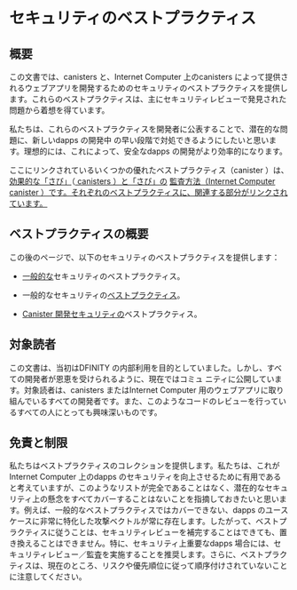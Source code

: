 # セキュリティのベストプラクティス

## 概要

この文書では、canisters と、Internet Computer 上のcanisters によって提供されるウェブアプリを開発するためのセキュリティのベストプラクティスを提供します。これらのベストプラクティスは、主にセキュリティレビューで発見された問題から着想を得ています。

私たちは、これらのベストプラクティスを開発者に公表することで、潜在的な問題に、新しいdapps の開発中 の早い段階で対処できるようにしたいと思います。理想的には、これによって、安全なdapps の開発がより効率的になります。

ここにリンクされているいくつかの優れたベストプラクティス（canister ）は、[効果的な「さび」](https://mmapped.blog/posts/01-effective-rust-canisters.html)（[ canisters ）と「さび」の](https://mmapped.blog/posts/01-effective-rust-canisters.html) [監査方法（Internet Computer canister ）です。それぞれのベストプラクティスに、関連する部分がリンクされています。](https://www.joachim-breitner.de/blog/788-How_to_audit_an_Internet_Computer_canister)

## ベストプラクティスの概要

この後のページで、以下のセキュリティのベストプラクティスを提供します：

- [一般的な](./general-security-best-practices.md)セキュリティのベストプラクティス。

- 一般的なセキュリティの[ベストプラクティス](./web-app-development-security-best-practices.md)。

- [Canister 開発セキュリティの](./rust-canister-development-security-best-practices.md)ベストプラクティス。

## 対象読者

この文書は、当初はDFINITY の内部利用を目的としていました。しかし、すべての開発者が恩恵を受けられるように、現在ではコミュ ニティに公開しています。対象読者は、canisters またはInternet Computer 用のウェブアプリに取り組んでいるすべての開発者です。また、このようなコードのレビューを行っているすべての人にとっても興味深いものです。

## 免責と制限

私たちはベストプラクティスのコレクションを提供します。私たちは、これがInternet Computer 上のdapps のセキュリティを向上させるために有用であると考えていますが、このようなリストが完全であることはなく、潜在的なセキュリティ上の懸念をすべてカバーすることはないことを指摘しておきたいと思います。例えば、一般的なベストプラクティスではカバーできない、dapps のユースケースに非常に特化した攻撃ベクトルが常に存在します。したがって、ベストプラクティスに従うことは、セキュリティレビューを補完することはできても、置き換えることはできません。特に、セキュリティ上重要なdapps 場合には、セキュリティレビュー／監査を実施することを推奨します。さらに、ベストプラクティスは、現在のところ、リスクや優先順位に従って順序付けされていないことに注意してください。

<!---
# Security best practices

## Overview

This document provides security best practices for developing canisters and web apps served by canisters on the Internet Computer. These best practices are mostly inspired by issues found in security reviews.

We would like to advertise these best practices to developers so that potential issues can be addressed early during the development of new dapps, and not only in the end when (if at all) a security review is done. Ideally, this will make the development of secure dapps more efficient.

Some excellent canister best practices linked here are from [effective Rust canisters](https://mmapped.blog/posts/01-effective-rust-canisters.html) and [how to audit an Internet Computer canister](https://www.joachim-breitner.de/blog/788-How_to_audit_an_Internet_Computer_canister). The relevant sections are linked in the individual best practices.

## Best Practices Overview

We provide the following security best practices in the subsequent pages:

-   [General security best practices](./general-security-best-practices.md).

-   [Web app specific security best practices](./web-app-development-security-best-practices.md).

-   [Canister development security best practices](./rust-canister-development-security-best-practices.md).

## Target Audience

This document was initially intended for internal use at DFINITY. However, we now publish this to the community so every developer can benefit. The target audience are any developers working on canisters or web apps for the Internet Computer. This is also of interest to anyone doing reviews of such code.

## Disclaimers and Limitations

We provide a collection of best practices that may grow over time. While we think this is useful to improve security of dapps on the Internet Computer, we’d like to point out that such a list will never be complete and will never cover all potential security concerns. For example, there will always be attack vectors very specific to a dapps use cases that cannot be covered by general best practices. Thus, following the best practices can complement, but not replace security reviews. Especially for security critical dapps we recommend performing security reviews/audits. Furthermore, please not that the best practices are currently not ordered according to risk or priority.

-->
